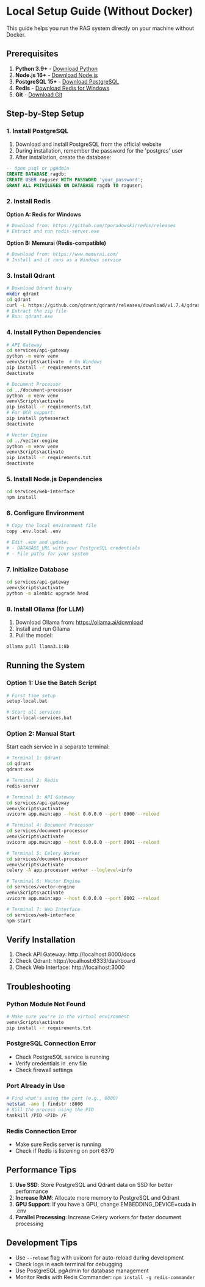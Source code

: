 # Local Setup Guide (Without Docker)

This guide helps you run the RAG system directly on your machine without Docker.

## Prerequisites

1. **Python 3.9+** - [Download Python](https://www.python.org/downloads/)
2. **Node.js 16+** - [Download Node.js](https://nodejs.org/)
3. **PostgreSQL 15+** - [Download PostgreSQL](https://www.postgresql.org/download/)
4. **Redis** - [Download Redis for Windows](https://github.com/tporadowski/redis/releases)
5. **Git** - [Download Git](https://git-scm.com/downloads)

## Step-by-Step Setup

### 1. Install PostgreSQL

1. Download and install PostgreSQL from the official website
2. During installation, remember the password for the 'postgres' user
3. After installation, create the database:

```sql
-- Open psql or pgAdmin
CREATE DATABASE ragdb;
CREATE USER raguser WITH PASSWORD 'your_password';
GRANT ALL PRIVILEGES ON DATABASE ragdb TO raguser;
```

### 2. Install Redis

**Option A: Redis for Windows**
```bash
# Download from: https://github.com/tporadowski/redis/releases
# Extract and run redis-server.exe
```

**Option B: Memurai (Redis-compatible)**
```bash
# Download from: https://www.memurai.com/
# Install and it runs as a Windows service
```

### 3. Install Qdrant

```bash
# Download Qdrant binary
mkdir qdrant
cd qdrant
curl -L https://github.com/qdrant/qdrant/releases/download/v1.7.4/qdrant-x86_64-pc-windows-msvc.zip -o qdrant.zip
# Extract the zip file
# Run: qdrant.exe
```

### 4. Install Python Dependencies

```bash
# API Gateway
cd services/api-gateway
python -m venv venv
venv\Scripts\activate  # On Windows
pip install -r requirements.txt
deactivate

# Document Processor
cd ../document-processor
python -m venv venv
venv\Scripts\activate
pip install -r requirements.txt
# For OCR support:
pip install pytesseract
deactivate

# Vector Engine
cd ../vector-engine
python -m venv venv
venv\Scripts\activate
pip install -r requirements.txt
deactivate
```

### 5. Install Node.js Dependencies

```bash
cd services/web-interface
npm install
```

### 6. Configure Environment

```bash
# Copy the local environment file
copy .env.local .env

# Edit .env and update:
# - DATABASE_URL with your PostgreSQL credentials
# - File paths for your system
```

### 7. Initialize Database

```bash
cd services/api-gateway
venv\Scripts\activate
python -m alembic upgrade head
```

### 8. Install Ollama (for LLM)

1. Download Ollama from: https://ollama.ai/download
2. Install and run Ollama
3. Pull the model:
```bash
ollama pull llama3.1:8b
```

## Running the System

### Option 1: Use the Batch Script

```bash
# First time setup
setup-local.bat

# Start all services
start-local-services.bat
```

### Option 2: Manual Start

Start each service in a separate terminal:

```bash
# Terminal 1: Qdrant
cd qdrant
qdrant.exe

# Terminal 2: Redis
redis-server

# Terminal 3: API Gateway
cd services/api-gateway
venv\Scripts\activate
uvicorn app.main:app --host 0.0.0.0 --port 8000 --reload

# Terminal 4: Document Processor
cd services/document-processor
venv\Scripts\activate
uvicorn app.main:app --host 0.0.0.0 --port 8001 --reload

# Terminal 5: Celery Worker
cd services/document-processor
venv\Scripts\activate
celery -A app.processor worker --loglevel=info

# Terminal 6: Vector Engine
cd services/vector-engine
venv\Scripts\activate
uvicorn app.main:app --host 0.0.0.0 --port 8002 --reload

# Terminal 7: Web Interface
cd services/web-interface
npm start
```

## Verify Installation

1. Check API Gateway: http://localhost:8000/docs
2. Check Qdrant: http://localhost:6333/dashboard
3. Check Web Interface: http://localhost:3000

## Troubleshooting

### Python Module Not Found
```bash
# Make sure you're in the virtual environment
venv\Scripts\activate
pip install -r requirements.txt
```

### PostgreSQL Connection Error
- Check PostgreSQL service is running
- Verify credentials in .env file
- Check firewall settings

### Port Already in Use
```bash
# Find what's using the port (e.g., 8000)
netstat -ano | findstr :8000
# Kill the process using the PID
taskkill /PID <PID> /F
```

### Redis Connection Error
- Make sure Redis server is running
- Check if Redis is listening on port 6379

## Performance Tips

1. **Use SSD**: Store PostgreSQL and Qdrant data on SSD for better performance
2. **Increase RAM**: Allocate more memory to PostgreSQL and Qdrant
3. **GPU Support**: If you have a GPU, change EMBEDDING_DEVICE=cuda in .env
4. **Parallel Processing**: Increase Celery workers for faster document processing

## Development Tips

- Use `--reload` flag with uvicorn for auto-reload during development
- Check logs in each terminal for debugging
- Use PostgreSQL pgAdmin for database management
- Monitor Redis with Redis Commander: `npm install -g redis-commander`